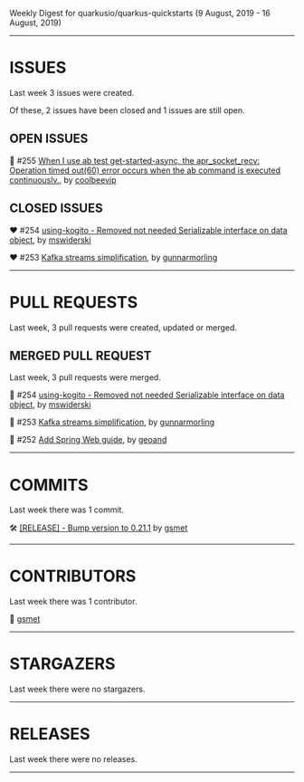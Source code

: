 Weekly Digest for quarkusio/quarkus-quickstarts (9 August, 2019 - 16 August, 2019)



 - - - 

# ISSUES

Last week 3 issues were created.

Of these, 2 issues have been closed and 1 issues are still open.

## OPEN ISSUES

:green_heart: #255 [When I use ab test get-started-async, the apr_socket_recv: Operation timed out(60) error occurs when the ab command is executed continuously.](https://github.com/quarkusio/quarkus-quickstarts/issues/255), by [coolbeevip](https://github.com/coolbeevip)

## CLOSED ISSUES

:heart: #254 [using-kogito - Removed not needed Serializable interface on data object](https://github.com/quarkusio/quarkus-quickstarts/pull/254), by [mswiderski](https://github.com/mswiderski)

:heart: #253 [Kafka streams simplification](https://github.com/quarkusio/quarkus-quickstarts/pull/253), by [gunnarmorling](https://github.com/gunnarmorling)



 - - - 

# PULL REQUESTS

Last week, 3 pull requests were created, updated or merged.

## MERGED PULL REQUEST

Last week, 3 pull requests were merged.

:purple_heart: #254 [using-kogito - Removed not needed Serializable interface on data object](https://github.com/quarkusio/quarkus-quickstarts/pull/254), by [mswiderski](https://github.com/mswiderski)

:purple_heart: #253 [Kafka streams simplification](https://github.com/quarkusio/quarkus-quickstarts/pull/253), by [gunnarmorling](https://github.com/gunnarmorling)

:purple_heart: #252 [Add Spring Web guide](https://github.com/quarkusio/quarkus-quickstarts/pull/252), by [geoand](https://github.com/geoand)



 - - - 

# COMMITS

Last week there was 1 commit.

:hammer_and_wrench: [[RELEASE] - Bump version to 0.21.1](https://github.com/quarkusio/quarkus-quickstarts/commit/b2edd28059095f6be189c69335cb1fb58d812334) by [gsmet](https://github.com/gsmet)



 - - - 

# CONTRIBUTORS

Last week there was 1 contributor.

:bust_in_silhouette: [gsmet](https://github.com/gsmet)



 - - - 

# STARGAZERS

Last week there were no stargazers.



 - - - 

# RELEASES

Last week there were no releases.



 - - - 



